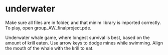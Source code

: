 # underwater

Make sure all files are in folder, and that minim library is imported correctly. 
To play, open group_AW_finalproject.pde.

Underwater whale game, where longest survival is best, based on the amount of krill eaten. 
Use arrow keys to dodge mines while swimming.
Align the mouth of the whale with the krill to eat. 
